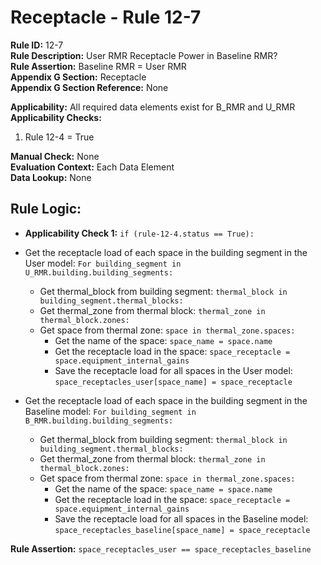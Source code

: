 
# Receptacle - Rule 12-7

**Rule ID:** 12-7  
**Rule Description:** User RMR Receptacle Power in Baseline RMR?  
**Rule Assertion:** Baseline RMR = User RMR  
**Appendix G Section:** Receptacle  
**Appendix G Section Reference:** None  

**Applicability:** All required data elements exist for B_RMR and U_RMR  
**Applicability Checks:**  

  1. Rule 12-4 = True  

**Manual Check:** None  
**Evaluation Context:** Each Data Element  
**Data Lookup:** None  

## Rule Logic:  

- **Applicability Check 1:** ```if (rule-12-4.status == True):```
- Get the receptacle load of each space in the building segment in the User model: ```For building_segment in U_RMR.building.building_segments:```  
  - Get thermal_block from building segment: ```thermal_block in building_segment.thermal_blocks:```
  - Get thermal_zone from thermal block: ```thermal_zone in thermal_block.zones:```
  - Get space from thermal zone: ```space in thermal_zone.spaces:```  
    - Get the name of the space: ```space_name = space.name```
    - Get the receptacle load in the space: ```space_receptacle = space.equipment_internal_gains```
    - Save the receptacle load for all spaces in the User model: ```space_receptacles_user[space_name] = space_receptacle```

- Get the receptacle load of each space in the building segment in the Baseline model: ```For building_segment in B_RMR.building.building_segments:```  
  - Get thermal_block from building segment: ```thermal_block in building_segment.thermal_blocks:```
  - Get thermal_zone from thermal block: ```thermal_zone in thermal_block.zones:```
  - Get space from thermal zone: ```space in thermal_zone.spaces:```  
    - Get the name of the space: ```space_name = space.name```
    - Get the receptacle load in the space: ```space_receptacle = space.equipment_internal_gains```
    - Save the receptacle load for all spaces in the Baseline model: ```space_receptacles_baseline[space_name] = space_receptacle```

**Rule Assertion:** ```space_receptacles_user == space_receptacles_baseline```  
